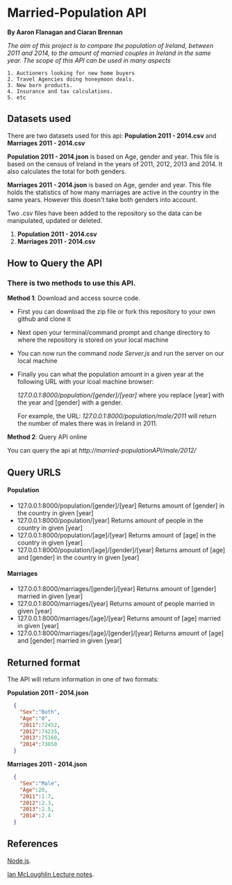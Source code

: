 # Married-Population API
**By Aaron Flanagan and Ciaran Brennan**

*The aim of this project is to compare the population of Ireland, between 2011 and 2014, to the amount of married couples in Ireland in the same year. The scope of this API can be used in many aspects*

```
1. Auctioners looking for new home buyers
2. Travel Agencies doing honeymoon deals.
3. New born products.
4. Insurance and tax calculations.
5. etc
```

## Datasets used
There are two datasets used for this api: **Population 2011 - 2014.csv** and **Marriages 2011 - 2014.csv**

**Population 2011 - 2014.json** is based on Age, gender and year. This file is based on the census of Ireland in the years of 2011, 2012, 2013 and 2014. It also calculates the total for both genders. 

**Marriages 2011 - 2014.json** is based on Age, gender and year. This file holds the statistics of how many marriages are active in the country in the same years. However this doesn't take both genders into account.

Two .csv files have been added to the repository so the data can be manipulated, updated or deleted.

1. **Population 2011 - 2014.csv**
2. **Marriages 2011 - 2014.csv**

## How to Query the API

### There is two methods to use this API.
**Method 1**: Download and access source code.
* First you can download the zip file or fork this repository to your own github and clone it
* Next open your terminal/command prompt and change directory to where the repository is stored on your local machine
* You can now run the command *_node Server.js_* and run the server on our local machine
* Finally you can what the population amount in a given year at the following URL with your lcoal machine browser:

  *127.0.0.1:8000/population/[gender]/[year]*
  where you replace [year] with the year and [gender] with a gender.

  For example, the URL:
  *127.0.0.1:8000/population/male/2011*
  will return the number of males there was in Ireland in 2011.


**Method 2**: Query API online

You can query the api at *http://married-populationAPI/male/2012/*

## Query URLS


#### Population

- 127.0.0.1:8000/population/[gender]/[year] Returns amount of [gender] in the country in given [year]
- 127.0.0.1:8000/population/[year] Returns amount of people in the country in given [year]
- 127.0.0.1:8000/population/[age]/[year] Returns amount of [age] in the country in given [year]
- 127.0.0.1:8000/population/[age]/[gender]/[year] Returns amount of [age] and [gender] in the country in given [year]


#### Marriages

- 127.0.0.1:8000/marriages/[gender]/[year] Returns amount of [gender] married in given [year]
- 127.0.0.1:8000/marriages/[year] Returns amount of people married in given [year]
- 127.0.0.1:8000/marriages/[age]/[year] Returns amount of [age] married in given [year]
- 127.0.0.1:8000/marriages/[age]/[gender]/[year] Returns amount of [age] and [gender] married in given [year]

## Returned format
The API will return information in one of two formats:

**Population 2011 - 2014.json**
```json
  {
    "Sex":"Both",
    "Age":"0",
    "2011":72452,
    "2012":74235,
    "2013":75160,
    "2014":73850
  }
```

**Marriages 2011 - 2014.json**
```json
  {
    "Sex":"Male",
    "Age":20,
    "2011":1.7,
    "2012":2.3,
    "2013":2.5,
    "2014":2.4
  }
```

## References
[Node,js](https://nodejs.org/en/).

[Ian McLoughlin Lecture notes](https://github.com/ianmcloughlin).
